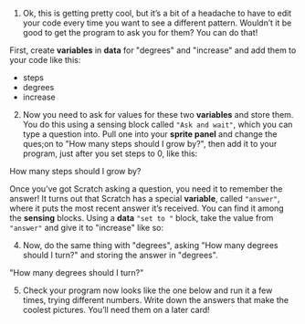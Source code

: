 

1. Ok, this is getting pretty cool, but it’s a bit of a headache to have to edit your code every time you want to see a different pattern. Wouldn’t it be good to get the program to ask you for them? You can do that!

 First, create **variables** in **data** for "degrees" and "increase" and add them to your code like this:
 * steps
 * degrees
 * increase


2. Now you need to ask for values for these two **variables** and store them. You do this using a sensing block called `"Ask and wait"`, which you can type a question into. Pull one into your **sprite panel** and change the ques;on to "How many steps should I grow by?", then add it to your program, just after you set steps to 0, like this:


 How many steps should I grow by?


 Once you’ve got Scratch asking a question, you need it to remember the answer! It turns out that Scratch has a special **variable**, called `"answer"`, where it puts the most recent answer it’s received. You can find it among the **sensing** blocks. Using a **data** `"set to "` block, take the value from `"answer"` and give it to "increase" like so:



4. Now, do the same thing with "degrees", asking "How many degrees should I turn?" and storing the answer in "degrees".


 "How many degrees should I turn?"


5. Check your program now looks like the one below and run it a few times, trying different numbers. Write down the answers that make the coolest pictures. You’ll need them on a later card!

